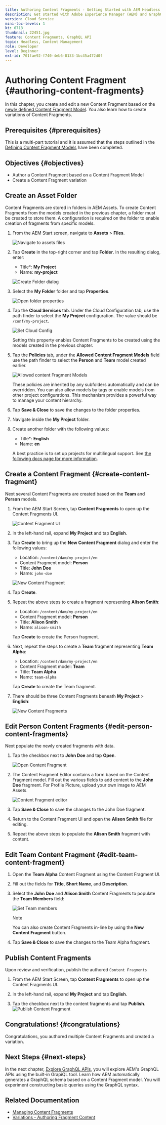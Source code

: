 ```yaml
---
title: Authoring Content Fragments - Getting Started with AEM Headless - GraphQL
description: Get started with Adobe Experience Manager (AEM) and GraphQL. Create and edit a new Content Fragment based on a Content Fragment Model. Learn how to create variations of Content Fragments.
version: Cloud Service
mini-toc-levels: 1
kt: 6713
thumbnail: 22451.jpg
feature: Content Fragments, GraphQL API
topic: Headless, Content Management
role: Developer
level: Beginner
exl-id: 701fae92-f740-4eb6-8133-1bc45a472d0f
---
```

# Authoring Content Fragment {#authoring-content-fragments}

In this chapter, you create and edit a new Content Fragment based on the [newly defined Content Fragment Model](./content-fragment-models.md). You also learn how to create variations of Content Fragments.

## Prerequisites {#prerequisites}

This is a multi-part tutorial and it is assumed that the steps outlined in the [Defining Content Fragment Models](./content-fragment-models.md) have been completed.

## Objectives {#objectives}

* Author a Content Fragment based on a Content Fragment Model
* Create a Content Fragment variation

## Create an Asset Folder

Content Fragments are stored in folders in AEM Assets. To create Content Fragments from the models created in the previous chapter, a folder must be created to store them. A configuration is required on the folder to enable creation of fragments from specific models.

1.  From the AEM Start screen, navigate to **Assets** > **Files**.

    ![Navigate to assets files](assets/author-content-fragments/navigate-assets-files.png)

1.  Tap **Create** in the top-right corner and tap **Folder**. In the resulting dialog, enter:

    * Title*: **My Project**
    * Name: **my-project**

    ![Create Folder dialog](assets/author-content-fragments/create-folder-dialog.png)

1.  Select the **My Folder** folder and tap **Properties**.

    ![Open folder properties](assets/author-content-fragments/open-folder-properties.png)

1.  Tap the **Cloud Services** tab. Under the Cloud Configuration tab, use the path finder to select the **My Project** configuration. The value should be `/conf/my-project`.

    ![Set Cloud Config](assets/author-content-fragments/set-cloud-config-my-project.png)

    Setting this property enables Content Fragments to be created using the models created in the previous chapter.

1.  Tap the **Policies** tab, under the **Allowed Content Fragment Models** field use the path finder to select the **Person** and **Team** model created earlier.

    ![Allowed content Fragment Models](assets/author-content-fragments/allowed-content-fragment-models.png)

    These policies are inherited by any subfolders automatically and can be overridden. You can also allow models by tags or enable models from other project configurations. This mechanism provides a powerful way to manage your content hierarchy.

1.  Tap **Save & Close** to save the changes to the folder properties.

1.  Navigate inside the **My Project** folder.

1.  Create another folder with the following values:

    * Title*: **English**
    * Name: **en**

    A best practice is to set up projects for multilingual support. See [the following docs page for more information](https://experienceleague.adobe.com/docs/experience-manager-cloud-service/content/assets/admin/translate-assets.html).


## Create a Content Fragment {#create-content-fragment}

Next several Content Fragments are created based on the **Team** and **Person** models.

1.  From the AEM Start Screen, tap **Content Fragments** to open up the Content Fragments UI.

    ![Content Fragment UI](assets/author-content-fragments/cf-fragment-ui.png)

1.  In the left-hand rail, expand **My Project** and tap **English**.
1.  Tap **Create** to bring up the **New Content Fragment** dialog and enter the following values:

    * Location: `/content/dam/my-project/en`
    * Content Fragment model: **Person**
    * Title: **John Doe**
    * Name: `john-doe`

    ![New Content Fragment](assets/author-content-fragments/new-content-fragment-john-doe.png)
1.  Tap **Create**.
1.  Repeat the above steps to create a fragment representing **Alison Smith**:

    * Location: `/content/dam/my-project/en`
    * Content Fragment model: **Person**
    * Title: **Alison Smith**
    * Name: `alison-smith`

    Tap **Create** to create the Person fragment.

1.  Next, repeat the steps to create a **Team** fragment representing **Team Alpha**:

    * Location: `/content/dam/my-project/en`
    * Content Fragment model: **Team**
    * Title: **Team Alpha**
    * Name: `team-alpha`

    Tap **Create** to create the Team fragment.

1.  There should be three Content Fragments beneath **My Project** > **English**:

    ![New Content Fragments](assets/author-content-fragments/new-content-fragments.png)

## Edit Person Content Fragments {#edit-person-content-fragments}

Next populate the newly created fragments with data.

1.  Tap the checkbox next to **John Doe** and tap **Open**.

    ![Open Content Fragment](assets/author-content-fragments/open-fragment-for-editing.png)

1.  The Content Fragment Editor contains a form based on the Content Fragment model. Fill out the various fields to add content to the **John Doe** fragment. For Profile Picture, upload your own image to AEM Assets.

    ![Content Fragment editor](assets/author-content-fragments/content-fragment-editor-jd.png)

1.  Tap **Save & Close** to save the changes to the John Doe fragment.
1.  Return to the Content Fragment UI and open the **Alison Smith** file for editing.
1.  Repeat the above steps to populate the **Alison Smith** fragment with content.

## Edit Team Content Fragment {#edit-team-content-fragment}

1.  Open the **Team Alpha** Content Fragment using the Content Fragment UI.
1.  Fill out the fields for **Title**, **Short Name**, and **Description**.
1.  Select the **John Doe** and **Alison Smith** Content Fragments to populate the **Team Members** field:

    ![Set Team members](assets/author-content-fragments/select-team-members.png)

    >[!NOTE]
    >
    >You can also create Content Fragments in-line by using the **New Content Fragment** button.

1.  Tap **Save & Close** to save the changes to the Team Alpha fragment.

## Publish Content Fragments

Upon review and verification, publish the authored `Content Fragments`

1.  From the AEM Start Screen, tap **Content Fragments** to open up the Content Fragments UI.

1.  In the left-hand rail, expand **My Project** and tap **English**.

1.  Tap the checkbox next to the content fragments and tap **Publish**.
    ![Publish Content Fragment](assets/author-content-fragments/publish-content-fragment.png)

## Congratulations! {#congratulations}

Congratulations, you authored multiple Content Fragments and created a variation.

## Next Steps {#next-steps}

In the next chapter, [Explore GraphQL APIs](explore-graphql-api.md), you will explore AEM's GraphQL APIs using the built-in GrapiQL tool. Learn how AEM automatically generates a GraphQL schema based on a Content Fragment model. You will experiment constructing basic queries using the GraphQL syntax.

## Related Documentation

* [Managing Content Fragments](https://experienceleague.adobe.com/docs/experience-manager-cloud-service/content/assets/content-fragments/content-fragments-managing.html)
* [Variations - Authoring Fragment Content](https://experienceleague.adobe.com/docs/experience-manager-cloud-service/content/assets/content-fragments/content-fragments-variations.html)
